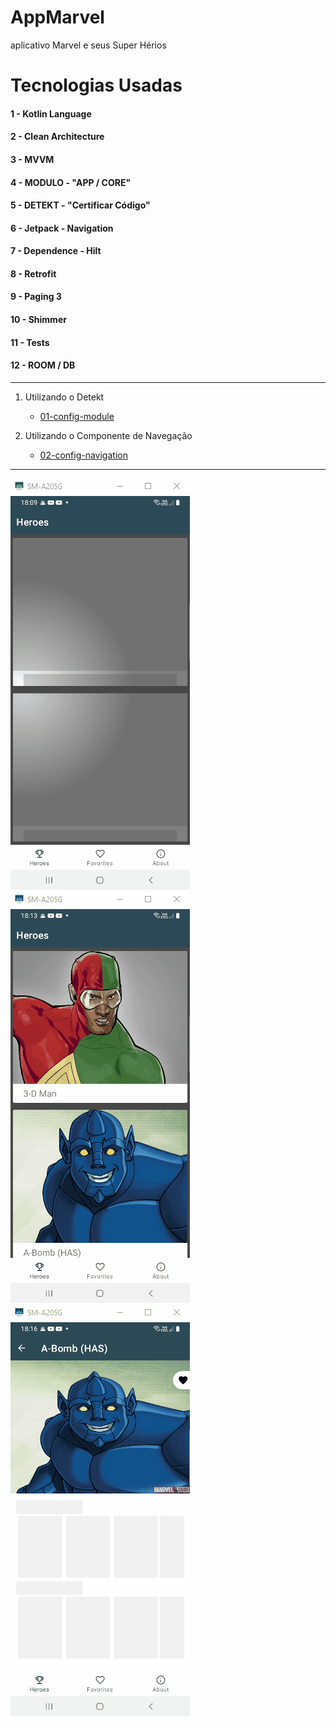 # AppMarvel
aplicativo Marvel e seus Super Hérios

# Tecnologias Usadas

#### 1 - Kotlin Language
#### 2 - Clean Architecture
#### 3 - MVVM
#### 4 - MODULO - "APP / CORE"
#### 5 - DETEKT - "Certificar Código"
#### 6 - Jetpack - Navigation
#### 7 - Dependence - Hilt
#### 8 - Retrofit
#### 9 - Paging 3
#### 10 - Shimmer
#### 11 - Tests
#### 12 - ROOM / DB

--------------------------------------------------------------------------------------------------------------------

1. Utilizando o Detekt
    - [01-config-module](https://github.com/joaoboscocordeiro/AppMarvel/tree/01-config-module)

2. Utilizando o Componente de Navegação
    - [02-config-navigation](https://github.com/joaoboscocordeiro/AppMarvel/tree/02-config-navigation)


----------------------------------------------------------------------------------------------------


![heroes01](https://github.com/joaoboscocordeiro/AppMarvel/blob/develop/heroes01.gif)
![heroes02](https://github.com/joaoboscocordeiro/AppMarvel/blob/develop/heroes02.gif)
![heroes03](https://github.com/joaoboscocordeiro/AppMarvel/blob/develop/heroes03.gif)

